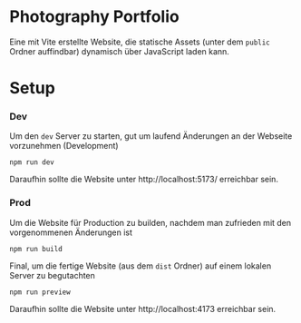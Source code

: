 # Photography Portfolio

Eine mit Vite erstellte Website, die statische Assets (unter dem ```public``` Ordner auffindbar) dynamisch über JavaScript laden kann. 

# Setup

### Dev

Um den ```dev``` Server zu starten, gut um laufend Änderungen an der Webseite vorzunehmen (Development)
```
npm run dev
```
Daraufhin sollte die Website unter  http://localhost:5173/ erreichbar sein.

### Prod

Um die Website für Production zu builden, nachdem man zufrieden mit den vorgenommenen Änderungen ist
```
npm run build
```

Final, um die fertige Website (aus dem ```dist``` Ordner) auf einem lokalen Server zu begutachten
```
npm run preview
```
Daraufhin sollte die Website unter http://localhost:4173 erreichbar sein.


